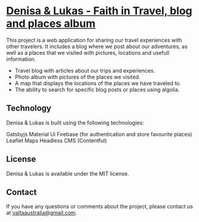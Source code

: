 # [Denisa & Lukas - Faith in Travel, blog and places album](https://faithintravel.cz)
This project is a web application for sharing our travel experiences with other travelers. It includes a blog where we post about our adventures, as well as a places that we visited with pictures, locations and usefull information.

- Travel blog with articles about our trips and experiences.
- Photo album with pictures of the places we visited.
- A map that displays the locations of the places we have traveled to.
- The ability to search for specific blog posts or places using algolia.


## Technology
Denisa & Lukas is built using the following technologies:

Gatsbyjs
Material Ui
Firebase (for authentication and store favourite places)
Leaflet Maps
Headless CMS (Contentful)

## License
Denisa & Lukas is available under the MIT license.

## Contact
If you have any questions or comments about the project, please contact us at valtaaustralia@gmail.com.
